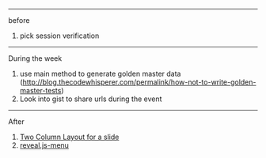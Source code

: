 ***
before
1. pick session verification

***
During the week
1. use main method to generate golden master data  (http://blog.thecodewhisperer.com/permalink/how-not-to-write-golden-master-tests)
1. Look into gist to share urls during the event


***
After
1. [Two Column Layout for a slide](https://stackoverflow.com/questions/30861845/how-to-use-two-column-layout-with-reveal-js)  
1. [reveal.js-menu](https://github.com/denehyg/reveal.js-menu)